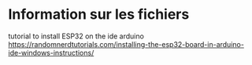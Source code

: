 # Information sur les fichiers

tutorial to install ESP32 on the ide arduino
https://randomnerdtutorials.com/installing-the-esp32-board-in-arduino-ide-windows-instructions/

